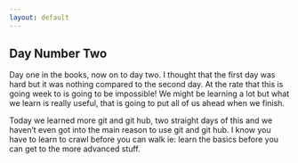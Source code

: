 ```yaml
---
layout: default
---
```

## Day Number Two

Day one in the books, now on to day two. I thought that the first day was hard but it was nothing compared to the second day. At the rate that this is going week to is going to be impossible! We might be learning a lot but what we learn is really useful, that is going to put all of us ahead when we finish. 

Today we learned more git and git hub, two straight days of this and we haven’t even got into the main reason to use git and git hub. I know you have to learn to crawl before you can walk ie: learn the basics before you can get to the more advanced stuff.
